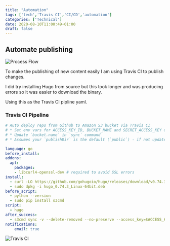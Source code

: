 ```yaml
---
title: "Automation"
tags: ['tech','Travis CI','CI/CD','automation']
categories: ['Technical']
date: 2020-08-10T11:00:49+01:00
draft: false
---
```


## Automate publishing

![Process Flow](/mobileflow.png)

To make the publishing of new content easily I am using Travis CI to publish changes.

I did try installing Hugo from source but this took longer and was producing errors so it was easier to download the binary.

Using this as the Travis CI pipline yaml.

### Travis CI Pipeline

```yaml
# Auto deploy repo from Github to Amazon S3 bucket via Travis CI
# * Set env vars for ACCESS_KEY_ID, BUCKET_NAME and SECRET_ACCESS_KEY on Travis
# * Update `bucket.name` in `sync` command
# * Assumes your `publishDir` is the default (`public`) - if not update `sync` command

language: go
before_install:
addons:
  apt:
    packages:
    - libcurl4-openssl-dev # required to avoid SSL errors
install:
  - curl -LO https://github.com/gohugoio/hugo/releases/download/v0.74.3/hugo_0.74.3_Linux-64bit.deb
  - sudo dpkg -i hugo_0.74.3_Linux-64bit.deb
before_script:
  - python --version
  - sudo pip install s3cmd
script:
  - hugo
after_success:
  - s3cmd sync -v --delete-removed --no-preserve --access_key=$ACCESS_KEY_ID --secret_key=$SECRET_ACCESS_KEY -r public/ s3://$BUCKET_NAME
notifications:
    email: true
```

![Travis CI](/travisci.jpg)
